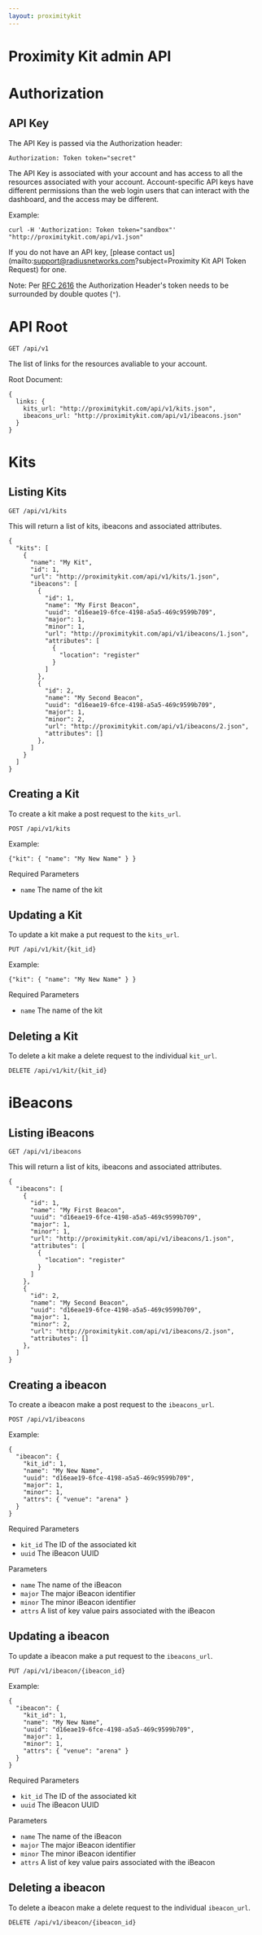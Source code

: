 ```yaml
---
layout: proximitykit
---
```


# Proximity Kit admin API

# Authorization

## API Key

The API Key is passed via the Authorization header:

    Authorization: Token token="secret"

The API Key is associated with your account and has access to all the resources associated with your account. Account-specific API keys have different permissions than the web login users that can interact with the dashboard, and the access may be different.

Example:

    curl -H 'Authorization: Token token="sandbox"' "http://proximitykit.com/api/v1.json"

If you do not have an API key, [please contact us](mailto:support@radiusnetworks.com?subject=Proximity Kit API Token Request) for one.

Note: Per [RFC 2616](http://www.w3.org/Protocols/rfc2616/rfc2616-sec2.html#sec2.2) the Authorization Header's token needs to be surrounded by double quotes (`"`).

# API Root

    GET /api/v1

The list of links for the resources avaliable to your account.

Root Document:

```
{
  links: {
    kits_url: "http://proximitykit.com/api/v1/kits.json",
    ibeacons_url: "http://proximitykit.com/api/v1/ibeacons.json"
  }
}
```

# Kits

## Listing Kits

```
GET /api/v1/kits
```

This will return a list of kits, ibeacons and associated attributes.

```
{
  "kits": [
    {
      "name": "My Kit",
      "id": 1,
      "url": "http://proximitykit.com/api/v1/kits/1.json",
      "ibeacons": [
        {
          "id": 1,
          "name": "My First Beacon",
          "uuid": "d16eae19-6fce-4198-a5a5-469c9599b709",
          "major": 1,
          "minor": 1,
          "url": "http://proximitykit.com/api/v1/ibeacons/1.json",
          "attributes": [
            {
              "location": "register"
            }
          ]
        },
        {
          "id": 2,
          "name": "My Second Beacon",
          "uuid": "d16eae19-6fce-4198-a5a5-469c9599b709",
          "major": 1,
          "minor": 2,
          "url": "http://proximitykit.com/api/v1/ibeacons/2.json",
          "attributes": []
        },
      ]
    }
  ]
}
```

## Creating a Kit

To create a kit make a post request to the `kits_url`.

    POST /api/v1/kits

Example:

    {"kit": { "name": "My New Name" } }

Required Parameters

* `name` The name of the kit

## Updating a Kit

To update a kit make a put request to the `kits_url`.

```
PUT /api/v1/kit/{kit_id}
```

Example:

```
{"kit": { "name": "My New Name" } }
```

Required Parameters

* `name` The name of the kit

## Deleting a Kit

To delete a kit make a delete request to the individual `kit_url`.

```
DELETE /api/v1/kit/{kit_id}
```

# iBeacons

## Listing iBeacons

```
GET /api/v1/ibeacons
```

This will return a list of kits, ibeacons and associated attributes.

```
{
  "ibeacons": [
    {
      "id": 1,
      "name": "My First Beacon",
      "uuid": "d16eae19-6fce-4198-a5a5-469c9599b709",
      "major": 1,
      "minor": 1,
      "url": "http://proximitykit.com/api/v1/ibeacons/1.json",
      "attributes": [
        {
          "location": "register"
        }
      ]
    },
    {
      "id": 2,
      "name": "My Second Beacon",
      "uuid": "d16eae19-6fce-4198-a5a5-469c9599b709",
      "major": 1,
      "minor": 2,
      "url": "http://proximitykit.com/api/v1/ibeacons/2.json",
      "attributes": []
    },
  ]
}
```

## Creating a ibeacon

To create a ibeacon make a post request to the `ibeacons_url`.

```
POST /api/v1/ibeacons
```

Example:

```
{
  "ibeacon": {
    "kit_id": 1,
    "name": "My New Name",
    "uuid": "d16eae19-6fce-4198-a5a5-469c9599b709",
    "major": 1,
    "minor": 1,
    "attrs": { "venue": "arena" }
  }
}
```

Required Parameters

* `kit_id` The ID of the associated kit
* `uuid` The iBeacon UUID

Parameters

* `name` The name of the iBeacon
* `major` The major iBeacon identifier
* `minor` The minor iBeacon identifier
* `attrs` A list of key value pairs associated with the iBeacon


## Updating a ibeacon

To update a ibeacon make a put request to the `ibeacons_url`.

```
PUT /api/v1/ibeacon/{ibeacon_id}
```

Example:

```
{
  "ibeacon": {
    "kit_id": 1,
    "name": "My New Name",
    "uuid": "d16eae19-6fce-4198-a5a5-469c9599b709",
    "major": 1,
    "minor": 1,
    "attrs": { "venue": "arena" }
  }
}
```

Required Parameters

* `kit_id` The ID of the associated kit
* `uuid` The iBeacon UUID

Parameters

* `name` The name of the iBeacon
* `major` The major iBeacon identifier
* `minor` The minor iBeacon identifier
* `attrs` A list of key value pairs associated with the iBeacon

## Deleting a ibeacon

To delete a ibeacon make a delete request to the individual `ibeacon_url`.

```
DELETE /api/v1/ibeacon/{ibeacon_id}
```
